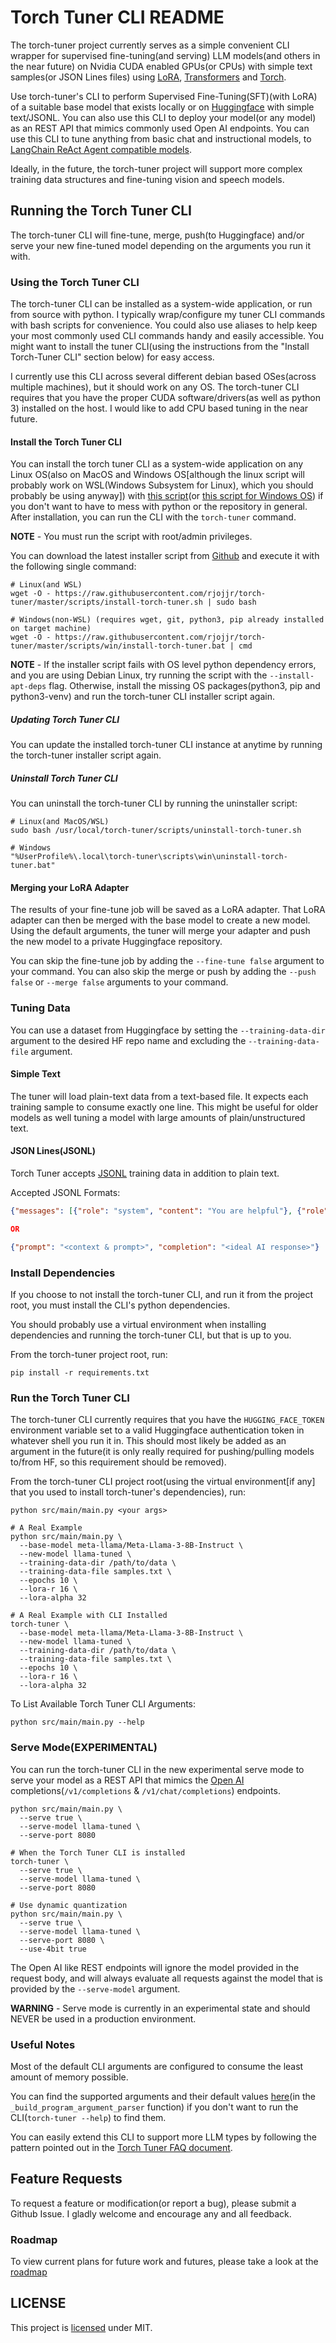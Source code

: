 # Torch Tuner CLI README

The torch-tuner project currently serves as a simple convenient CLI wrapper for supervised fine-tuning(and serving) 
LLM models(and others in the near future) on Nvidia CUDA enabled GPUs(or CPUs)
with simple text samples(or JSON Lines files) using [LoRA](https://github.com/microsoft/LoRA), [Transformers](https://huggingface.co/docs/transformers/en/index) and [Torch](https://en.wikipedia.org/wiki/Torch_(machine_learning)).

Use torch-tuner's CLI to perform Supervised Fine-Tuning(SFT)(with LoRA) of
a suitable base model that exists locally or on [Huggingface](https://huggingface.co) with simple text/JSONL.
You can also use this CLI to deploy your model(or any model)
as an REST API that mimics commonly used Open AI endpoints. You can
use this CLI to tune anything from basic chat and instructional models, to 
[LangChain ReAct Agent compatible models](documentation/TUNING_LANGCHAIN_REACT_AGENT_MODELS.md).

Ideally, in the future, the torch-tuner project will support more complex training data structures
and fine-tuning vision and speech models.

## Running the Torch Tuner CLI

The torch-tuner CLI will fine-tune, merge, push(to Huggingface) and/or serve your new fine-tuned model depending 
on the arguments you run it with.

### Using the Torch Tuner CLI

The torch-tuner CLI can be installed as a system-wide application, or run from source with python.
I typically wrap/configure my tuner CLI commands with bash scripts for convenience. You could also
use aliases to help keep your most commonly used CLI commands handy and easily accessible.
You might want to install the tuner CLI(using the instructions from the "Install Torch-Tuner CLI" section below) for 
easy access. 

I currently use this CLI across several different debian based OSes(across multiple machines), but it should
work on any OS. The torch-tuner CLI requires that you have the proper CUDA software/drivers(as well as python 3)
installed on the host. I would like to add CPU based tuning in the near future.

#### Install the Torch Tuner CLI

You can install the torch tuner CLI as a system-wide application on any Linux OS(also on MacOS and Windows 
OS[although the linux script will probably work on WSL(Windows Subsystem for Linux), which you should probably be using anyway]) 
with [this script](scripts/install-torch-tuner.sh)(or [this script for Windows OS](scripts/win/install-torch-tuner.bat)) 
if you don't want to have to mess with python or the repository in general. After installation,
you can run the CLI with the `torch-tuner` command.

**NOTE** - You must run the script with root/admin privileges.

You can download the latest installer script from [Github](https://github.com)
and execute it with the following single command:

```shell
# Linux(and WSL)
wget -O - https://raw.githubusercontent.com/rjojjr/torch-tuner/master/scripts/install-torch-tuner.sh | sudo bash

# Windows(non-WSL) (requires wget, git, python3, pip already installed on target machine)
wget -O - https://raw.githubusercontent.com/rjojjr/torch-tuner/master/scripts/win/install-torch-tuner.bat | cmd
```

**NOTE** - If the installer script fails with OS level python dependency errors, and you are using Debian Linux, 
try running the script with the `--install-apt-deps` flag. Otherwise, install the missing OS packages(python3, pip and python3-venv)
and run the torch-tuner CLI installer script again.

##### Updating Torch Tuner CLI

You can update the installed torch-tuner CLI instance at anytime by running the torch-tuner installer script again.

##### Uninstall Torch Tuner CLI

You can uninstall the torch-tuner CLI by running the uninstaller script:

```shell
# Linux(and MacOS/WSL)
sudo bash /usr/local/torch-tuner/scripts/uninstall-torch-tuner.sh

# Windows 
"%UserProfile%\.local\torch-tuner\scripts\win\uninstall-torch-tuner.bat"
```

#### Merging your LoRA Adapter

The results of your fine-tune job will be saved as a LoRA adapter. That LoRA adapter can then 
be merged with the base model to create a new model. Using the default arguments,
the tuner will merge your adapter and push the new model to a private Huggingface repository.

You can skip the fine-tune job by adding the `--fine-tune false` argument to your command.
You can also skip the merge or push by adding the `--push false` or `--merge false` arguments
to your command.

### Tuning Data

You can use a dataset from Huggingface by setting the `--training-data-dir` argument
to the desired HF repo name and excluding the `--training-data-file` argument.

#### Simple Text

The tuner will load plain-text data from a text-based file. It expects each training sample
to consume exactly one line. This might be useful for older models as well tuning a model with 
large amounts of plain/unstructured text.

#### JSON Lines(JSONL)

Torch Tuner accepts [JSONL](https://jsonlines.org/) training data in addition to plain text.

Accepted JSONL Formats:

```json lines
{"messages": [{"role": "system", "content": "You are helpful"}, {"role":  "user", "content":  "Hi!"}]}

OR

{"prompt": "<context & prompt>", "completion": "<ideal AI response>"}
```

### Install Dependencies

If you choose to not install the torch-tuner CLI, and run it from
the project root, you must install the CLI's 
python dependencies.

You should probably use a virtual environment
when installing dependencies and running the torch-tuner CLI,
but that is up to you.

From the torch-tuner project root, run:

```shell
pip install -r requirements.txt
```

### Run the Torch Tuner CLI

The torch-tuner CLI currently requires that you have the `HUGGING_FACE_TOKEN` environment
variable set to a valid Huggingface authentication token in whatever shell you run it in.
This should most likely be added as an argument in the future(it is only really required for pushing/pulling models to/from HF, so this requirement should be removed).

From the torch-tuner CLI project root(using the virtual environment[if any] that you used to install torch-tuner's dependencies), run:

```shell
python src/main/main.py <your args>

# A Real Example
python src/main/main.py \
  --base-model meta-llama/Meta-Llama-3-8B-Instruct \
  --new-model llama-tuned \
  --training-data-dir /path/to/data \
  --training-data-file samples.txt \
  --epochs 10 \
  --lora-r 16 \
  --lora-alpha 32
  
# A Real Example with CLI Installed
torch-tuner \
  --base-model meta-llama/Meta-Llama-3-8B-Instruct \
  --new-model llama-tuned \
  --training-data-dir /path/to/data \
  --training-data-file samples.txt \
  --epochs 10 \
  --lora-r 16 \
  --lora-alpha 32
```

To List Available Torch Tuner CLI Arguments:

```shell
python src/main/main.py --help
```

### Serve Mode(EXPERIMENTAL)

You can run the torch-tuner CLI in the new experimental serve mode to serve your model as a REST API that mimics the [Open AI](https://openai.com/)
completions(`/v1/completions` & `/v1/chat/completions`) endpoints.

```shell
python src/main/main.py \
  --serve true \
  --serve-model llama-tuned \
  --serve-port 8080
  
# When the Torch Tuner CLI is installed
torch-tuner \
  --serve true \
  --serve-model llama-tuned \
  --serve-port 8080
  
# Use dynamic quantization
python src/main/main.py \
  --serve true \
  --serve-model llama-tuned \
  --serve-port 8080 \
  --use-4bit true
```

The Open AI like REST endpoints will ignore the model provided in the request body, and will
always evaluate all requests against the model that is provided by the `--serve-model` argument.

**WARNING** - Serve mode is currently in an experimental state and should NEVER be used in a production environment.

### Useful Notes

Most of the default CLI arguments are configured to consume the least amount of memory possible.

You can find the supported arguments and their default values
[here](src/main/utils/argument_utils.py)(in the `_build_program_argument_parser` function)
if you don't want to run the CLI(`torch-tuner --help`) to find them.

You can easily extend this CLI to support more LLM types by following the pattern 
pointed out in the [Torch Tuner FAQ document](documentation/FAQ.md).

## Feature Requests

To request a feature or modification(or report a bug), please
submit a Github Issue. I gladly welcome and encourage any and all feedback.

### Roadmap

To view current plans for future work and futures, please take a look at
the [roadmap](ROADMAP.md)

## LICENSE

This project is [licensed](LICENSE.txt) under MIT. 